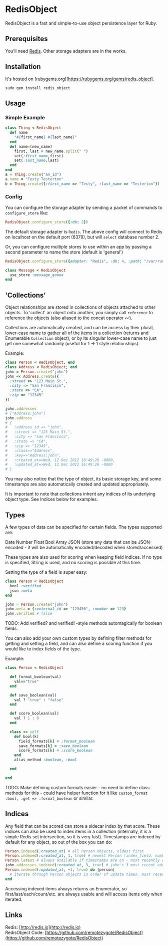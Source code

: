 # RedisObject
RedisObject is a fast and simple-to-use object persistence layer for Ruby.

## Prerequisites
You'll need [Redis](http://redis.io). Other storage adapters are in the works.


## Installation
It&apos;s hosted on [rubygems.org][https://rubygems.org/gems/redis_object].

	sudo gem install redis_object


## Usage
###  Simple Example
```ruby
class Thing < RedisObject
  def name
    "#{first_name} #{last_name}"
  end
  def name=(new_name)
    first, last = new_name.split(" ")
    set(:first_name,first)
    set(:last_name,last)
  end
end
a = Thing.create("an_id")
a.name = "Testy Testerton"
b = Thing.create({:first_name => "Testy", :last_name => "Testerton"})
```

### Config
You can configure the storage adapter by sending a packet of commands to `configure_store` like:

```ruby
RedisObject.configure_store({:db: 2})
```

The default storage adapter is `Redis`. The above config will connect to Redis on localhost on the default port (6379), but will `select` database number 2.

Or, you can configure multiple stores to use within an app by passing a second parameter to name the store (default is 'general')

```ruby
RedisObject.configure_store({adapter: "Redis", :db: 4, :path: "/var/run/redis.sock"}, :message_queue)

class Message < RedisObject
  use_store :message_queue
end
```

## 'Collections'
Object relationships are stored in collections of objects attached to other objects. To 'collect' an object onto another, you simply call `reference` to reference the objects (also aliased to the concat operator `<<`).

Collections are automatically created, and can be access by their plural, lower-case name to gather all of the items in a collection (returns and Enumerable `Collection` object), or by its singular lower-case name to just get one somewhat randomly (useful for 1 -> 1 style relationships).

Example:

```ruby
class Person < RedisObject; end
class Address < RedisObject; end
john = Person.create("john")
john << Address.create({
  :street => "123 Main St.",
  :city => "San Francisco",
  :state => "CA",
  :zip => "12345"
})

john.addresses
# ["Address:john"]
john.address 
# {
#   :address_id => "john",
#   :street => "123 Main St.",
#   :city => "San Francisco",
#   :state => "CA",
#   :zip => "12345",
#   :class=>"Address",
#   :key=>"Address:john",
#   :created_at=>Wed, 12 Dec 2012 16:49:26 -0800,
#   :updated_at=>Wed, 12 Dec 2012 16:49:26 -0800
# }
```

You may also notice that the type of object, its basic storage key, and some timestamps are also automatically created and updated appropriately.

It is important to note that collections inherit any indices of its underlying object type. See Indices below for examples.

## Types
A few types of data can be specified for certain fields. The types supported are:

Date
Number
Float
Bool
Array
JSON (store any data that can be JSON-encoded - it will be automatically encoded/decoded when stored/accessed)

These types are also used for scoring when keeping field indices. If no type is specified, String is used, and no scoring is possible at this time.

Setting the type of a field is super easy:

```ruby
class Person < RedisObject
  bool :verified
  json :meta
end

john = Person.create("john")
john.meta = {:external_id => "123456", :number => 123}
john.verified # false
```

TODO: Add verified? and verified! -style methods automagically for boolean fields.

You can also add your own custom types by defining filter methods for getting and setting a field, and can also define a scoring function if you would like to index fields of the type.

Example:

```ruby
class Person < RedisObject

  def format_boolean(val)
    val=="true"
  end

  def save_boolean(val)
    val ? "true" : "false"
  end

  def score_boolean(val)
    val ? 1 : 0
  end

  class << self
    def bool(k)
      field_formats[k] = :format_boolean
      save_formats[k] = :save_boolean
      score_formats[k] = :score_boolean
    end
    alias_method :boolean, :bool

  end

end
```

TODO: Make defining custom formats easier - no need to define class methods for this - could have helper function for it like `custom_format :bool, :get => :format_boolean` or similar.

## Indices
Any field that can be scored can store a sidecar index by that score. These indices can also be used to index items in a collection (internally, it is a simple Redis set intersection, so it is very fast). Timestamps are indexed by default for any object, so out of the box you can do:

```ruby
Person.indexed(:created_at) # all Person objects, oldest first
Person.indexed(:created_at, 1, true) # newest Person (index_field, number of items, reverse sort?)
Person.latest # always available if timestamps are on - most recently created object of type
john.addresses.indexed(:created_at, 3, true) # john's 3 most recent addresses
Person.indexed(:updated_at, -1, true) do |person|
  # iterate through Person objects in order of update times, most recent first
end
```

Accessing indexed items always returns an Enumerator, so first/last/each/count/etc. are always usable and will access items only when iterated.

## Links
Redis: [http://redis.io](http://redis.io)  
RedisObject Code: [https://github.com/remotezygote/RedisObject](https://github.com/remotezygote/RedisObject)  


[rubygems]: http://rubygems.org/gems/redis_object